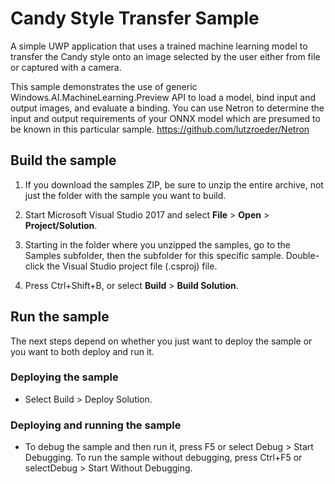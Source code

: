 
# Candy Style Transfer Sample

A simple UWP application that uses a trained machine learning model to transfer the Candy style onto an image  selected by the user either from file or captured with a camera.

This sample demonstrates the use of generic Windows.AI.MachineLearning.Preview API to load a model, bind input and output images, and evaluate a binding. You can use Netron to determine the input and output requirements of your ONNX model which are presumed to be known in this particular sample. https://github.com/lutzroeder/Netron



## Build the sample


1. If you download the samples ZIP, be sure to unzip the entire archive, not just the folder with
   the sample you want to build.

2. Start Microsoft Visual Studio 2017 and select **File** \> **Open** \> **Project/Solution**.

3. Starting in the folder where you unzipped the samples, go to the Samples subfolder, then the
   subfolder for this specific sample. Double-click the Visual Studio project file (.csproj) file.

4. Press Ctrl+Shift+B, or select **Build** \> **Build Solution**.



## Run the sample



The next steps depend on whether you just want to deploy the sample or you want to both deploy and
run it.



### Deploying the sample

- Select Build > Deploy Solution. 



### Deploying and running the sample

- To debug the sample and then run it, press F5 or select Debug >  Start Debugging. To run the sample without debugging, press Ctrl+F5 or selectDebug > Start Without Debugging.
